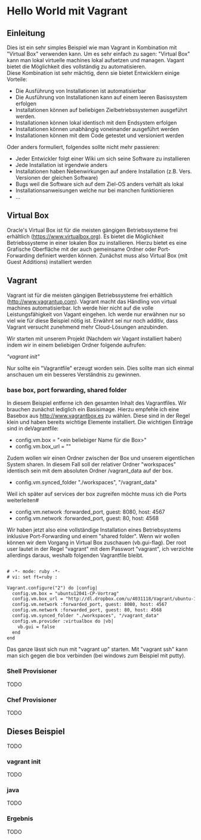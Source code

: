 # Hello World mit Vagrant

## Einleitung

Dies ist ein sehr simples Beispiel wie man Vagrant 
in Kombination mit "Virtual Box" verwenden kann.
Um es sehr einfach zu sagen:
"Virtual Box" kann man lokal virtuelle machines lokal aufsetzen und managen.
Vagant bietet die Möglichkeit dies vollständig zu automatisieren.  
Diese Kombination ist sehr mächtig, denn sie bietet Entwicklern einige Vorteile:

* Die Ausführung von Installationen ist automatisierbar
* Die Ausführung von Installationen kann auf einem leeren Basissystem erfolgen
* Installationen können auf beliebigen Zielbetriebssystemen ausgeführt werden.
* Installationen können lokal identisch mit dem Endsystem erfolgen
* Installationen können unabhängig voneinander ausgeführt werden 
* Installationen können mit dem Code getestet und versioniert werden 


Oder anders formuliert, folgendes sollte nicht mehr passieren:
* Jeder Entwickler folgt einer Wiki um sich seine Software zu installieren
* Jede Installation ist irgendwie anders
* Installationen haben Nebenwirkungen auf andere Installation (z.B. Vers. Versionen der gleichen Software)
* Bugs weil die Software sich auf dem Ziel-OS anders verhält als lokal
* Installationsanweisungen welche nur bei manchen funktionieren
* ...


## Virtual Box

Oracle's Virtual Box ist für die meisten gängigen Betriebssysteme frei erhältlich
(https://www.virtualbox.org). Es bietet die Möglichkeit Betriebssysteme in einer 
lokalen Box zu installieren. Hierzu bietet es eine Grafische Oberfläche mit
der auch gemeinsame Ordner oder Port-Forwarding definiert werden können.
Zunächst muss also Virtual Box (mit Guest Additions) installiert werden 

## Vagrant

Vagrant ist für die meisten gängigen Betriebssysteme frei erhältlich 
(http://www.vagrantup.com). Vagrant macht das Händling von virtual machines
automatisierbar. Ich werde hier nicht auf die volle Leistungsfähigkeit von Vagant
eingehen. Ich werde nur erwähnen nur so viel wie für diese Beispiel nötig ist.
Erwähnt sei nur noch additiv, dass Vagrant versucht zunehmend mehr Cloud-Lösungen anzubinden. 

Wir starten mit unserem Projekt (Nachdem wir Vagant installiert haben) 
indem wir in einem beliebigen Ordner folgende aufrufen:

*"vagrant init"*

Nur sollte ein "Vagrantfile" erzeugt worden sein.
Dies sollte man sich einmal anschauen um ein besseres Verständnis zu gewinnen.

### base box, port forwarding, shared folder

In diesem Beispiel entferne ich den gesamten Inhalt des Vagrantfiles.
Wir brauchen zunächst lediglich ein Basisimage.
Hierzu empfehle ich eine Basebox aus http://www.vagrantbox.es zu wählen.
Diese sind in der Regel klein und haben bereits wichtige Elemente installiert.
Die wichtigen Einträge sind in deVagrantfile:

* config.vm.box = "<ein beliebiger Name für die Box>"
* config.vm.box_url = "<eine box>"

Zudem wollen wir einen Ordner zwischen der Box und unserem eigentlichen System sharen.
In diesem Fall soll der relativer Ordner "workspaces" identisch sein mit dem absoluten Ordner /vagrant_data auf der box.

* config.vm.synced_folder "./workspaces", "/vagrant_data"

Weil ich später auf services der box zugreifen möchte muss ich die Ports weiterleiten#

* config.vm.network :forwarded_port, guest: 8080, host: 4567
* config.vm.network :forwarded_port, guest: 80, host: 4568

Wir haben jetzt also eine vollständige Installation eines Betriebsystems inklusive
Port-Forwarding und einem "shared folder". Wenn wir wollen
können wir dem Vorgang in Virtual Box zuschauen (vb.gui-flag).
Der root user lautet in der Regel "vagrant" mit dem Passwort "vagrant",
ich verzichte allerdings daraus, weshalb folgenden Vagrantfile bleibt. 

```html

# -*- mode: ruby -*-
# vi: set ft=ruby :

Vagrant.configure("2") do |config|
  config.vm.box = "ubuntu12041-CP-Vortrag"
  config.vm.box_url = "http://dl.dropbox.com/u/4031118/Vagrant/ubuntu-12.04.1-server-i686-virtual.box"
  config.vm.network :forwarded_port, guest: 8080, host: 4567
  config.vm.network :forwarded_port, guest: 80, host: 4568
  config.vm.synced_folder "./workspaces", "/vagrant_data"
  config.vm.provider :virtualbox do |vb|
    vb.gui = false
  end
end
```
Das ganze lässt sich nun mit "vagrant up" starten.
Mit "vagrant ssh" kann man sich gegen die box verbinden (bei windows zum Beispiel mit putty).

### Shell Provisioner

TODO

### Chef Provisioner

TODO

## Dieses Beispiel

TODO

### vagrant init

TODO

### java

TODO

### Ergebnis

TODO

